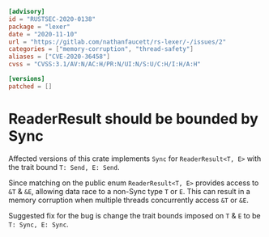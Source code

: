 ```toml
[advisory]
id = "RUSTSEC-2020-0138"
package = "lexer"
date = "2020-11-10"
url = "https://gitlab.com/nathanfaucett/rs-lexer/-/issues/2"
categories = ["memory-corruption", "thread-safety"]
aliases = ["CVE-2020-36458"]
cvss = "CVSS:3.1/AV:N/AC:H/PR:N/UI:N/S:U/C:H/I:H/A:H"

[versions]
patched = []
```

# ReaderResult should be bounded by Sync

Affected versions of this crate implements `Sync` for `ReaderResult<T, E>` with the trait bound `T: Send, E: Send`.

Since matching on the public enum `ReaderResult<T, E>` provides access to `&T` & `&E`,
allowing data race to a non-Sync type `T` or `E`.
This can result in a memory corruption when multiple threads concurrently access `&T` or `&E`.

Suggested fix for the bug is change the trait bounds imposed on `T` & `E` to be `T: Sync, E: Sync`.
